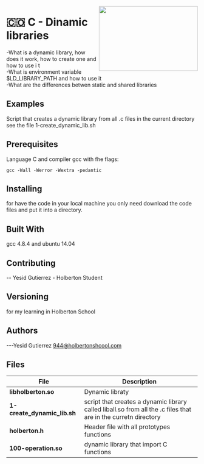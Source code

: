 <p>
<img width="260" height="170" src="https://davidjohncoleman.com/wp-djc/wp-content/uploads/2017/06/HBTN-Borderless-CMYK-Logo-Vertical-Color-Black@1200ppi-300x236.png" align="right" >
</p>





# :colombia: C - Dinamic libraries                                              
-What is a dynamic library, how does it work, how to create one and how to use i
t                                                                               
-What is environment variable $LD_LIBRARY_PATH and how to use it                
-What are the differences betwen static and shared libraries                    
## Examples                                                                     
Script that creates a dynamic library from all .c files in the current directory
see the file 1-create_dynamic_lib.sh                                            
## Prerequisites                                                                
Language C and compiler gcc with fhe flags:                                     
```                                                                             
gcc -Wall -Werror -Wextra -pedantic                                             
```                                                                             
## Installing                                                                   
                                                                                
for have the code in your local machine you only need download the code files and put it into a directory.
## Built With                                                                   
                                                                                
gcc 4.8.4 and ubuntu 14.04                                                      
                                                                                
## Contributing                                                                 
                                                                                
-- Yesid Gutierrez - Holberton Student                                          
                                                                                
## Versioning                                                                   
for my learning in Holberton School                                             
                                                                                
## Authors                                                                      
                                                                                
---Yesid Gutierrez  944@holbertonshcool.com                                     
                                                                                
## Files                                                                        
                                                                                
|              File                |               Description                  |
| ---------------------------------| ------------------------------------------ |
| **libholberton.so** | Dynamic libraty|
| **1-create_dynamic_lib.sh** | script that creates a dynamic library called liball.so from all the .c files that are in the curretn directory|
| **holberton.h** | Header file with all prototypes functions|
| **100-operation.so**| dynamic library that import C functions|